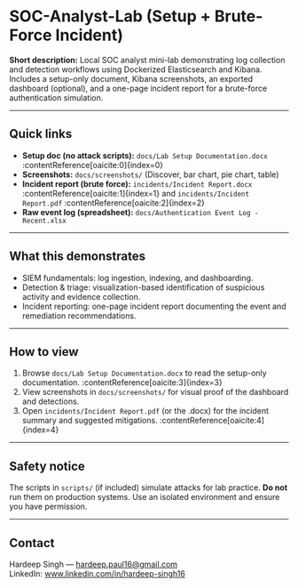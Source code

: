 # SOC-Analyst-Lab (Setup + Brute-Force Incident)

**Short description:** Local SOC analyst mini-lab demonstrating log collection and detection workflows using Dockerized Elasticsearch and Kibana. Includes a setup-only document, Kibana screenshots, an exported dashboard (optional), and a one-page incident report for a brute-force authentication simulation.

---

## Quick links
- **Setup doc (no attack scripts):** `docs/Lab Setup Documentation.docx` :contentReference[oaicite:0]{index=0}  
- **Screenshots:** `docs/screenshots/` (Discover, bar chart, pie chart, table)  
- **Incident report (brute force):** `incidents/Incident Report.docx` :contentReference[oaicite:1]{index=1} and `incidents/Incident Report.pdf` :contentReference[oaicite:2]{index=2}  
- **Raw event log (spreadsheet):** `docs/Authentication Event Log - Recent.xlsx`

---

## What this demonstrates
- SIEM fundamentals: log ingestion, indexing, and dashboarding.  
- Detection & triage: visualization-based identification of suspicious activity and evidence collection.  
- Incident reporting: one-page incident report documenting the event and remediation recommendations.

---

## How to view
1. Browse `docs/Lab Setup Documentation.docx` to read the setup-only documentation. :contentReference[oaicite:3]{index=3}  
2. View screenshots in `docs/screenshots/` for visual proof of the dashboard and detections.  
3. Open `incidents/Incident Report.pdf` (or the .docx) for the incident summary and suggested mitigations. :contentReference[oaicite:4]{index=4}

---

## Safety notice
The scripts in `scripts/` (if included) simulate attacks for lab practice. **Do not** run them on production systems. Use an isolated environment and ensure you have permission.

---

## Contact
Hardeep Singh — hardeep.paul16@gmail.com  
LinkedIn: www.linkedin.com/in/hardeep-singh16


